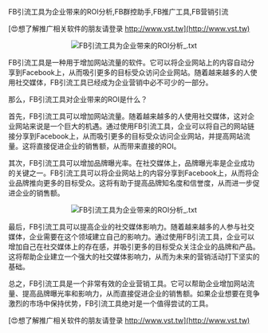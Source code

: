 FB引流工具为企业带来的ROI分析,FB群控助手,FB推广工具,FB营销引流

[😍想了解推广相关软件的朋友请登录 http://www.vst.tw](http://www.vst.tw)

 <center><img src="https://vst.tw/MP4/tuiguang/png/5.png" alt="FB引流工具为企业带来的ROI分析_.txt"></center>

FB引流工具是一种用于增加网站流量的软件。它可以将企业网站上的内容自动分享到Facebook上，从而吸引更多的目标受众访问企业网站。随着越来越多的人使用社交媒体，FB引流工具已经成为企业营销中必不可少的一部分。

那么，FB引流工具对企业带来的ROI是什么？

首先，FB引流工具可以增加网站流量。随着越来越多的人使用社交媒体，这对企业网站来说是一个巨大的机遇。通过使用FB引流工具，企业可以将自己的网站链接分享到Facebook上，从而吸引更多的目标受众访问企业网站，并提高网站流量。这将直接促进企业的销售额，从而带来直接的ROI。

其次，FB引流工具可以增加品牌曝光率。在社交媒体上，品牌曝光率是企业成功的关键之一。FB引流工具可以将企业网站上的内容分享到Facebook上，从而将企业品牌推向更多的目标受众。这将有助于提高品牌知名度和信誉度，从而进一步促进企业的销售额。

 <center><img src="https://vst.tw/MP4/tuiguang/png/8.png" alt="FB引流工具为企业带来的ROI分析_.txt"></center>

最后，FB引流工具可以提高企业的社交媒体影响力。随着越来越多的人参与社交媒体，企业需要在这个领域建立自己的影响力。通过使用FB引流工具，企业可以增加自己在社交媒体上的存在感，并吸引更多的目标受众关注企业的品牌和产品。这将帮助企业建立一个强大的社交媒体影响力，从而为未来的营销活动打下坚实的基础。

总之，FB引流工具是一个非常有效的企业营销工具。它可以帮助企业增加网站流量、提高品牌曝光率和影响力，从而直接促进企业的销售额。如果企业想要在竞争激烈的市场中保持优势，FB引流工具绝对是一个值得尝试的工具。

[😍想了解推广相关软件的朋友请登录 http://www.vst.tw](http://www.vst.tw)



